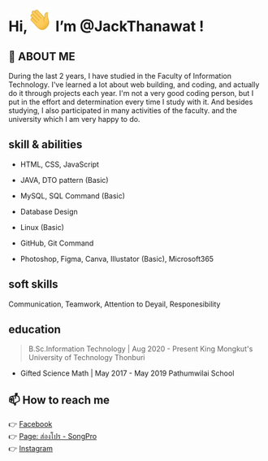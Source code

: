 # Hi,<img src="Hi.gif" height="48" width="48" >  I’m @JackThanawat !
## 👀 ABOUT ME
During the last 2 years, I have studied in the Faculty of Information Technology. I've learned a lot about web building, and coding, and actually do it through projects each year. I'm not a very good coding person, but I put in the effort and determination every time I study with it. And besides studying, I also participated in many activities of the faculty. and the university which I am very happy to do.

## skill & abilities
- HTML, CSS, JavaScript 
- JAVA, DTO pattern (Basic)
- MySQL, SQL Command (Basic)
- Database Design 
- Linux (Basic)
- GitHub, Git Command

- Photoshop, Figma, Canva, Illustator (Basic), Microsoft365

## soft skills
Communication, Teamwork, Attention to Deyail, Responesibility

## education
> B.Sc.Information Technology | Aug 2020 - Present
King Mongkut's University of Technology Thonburi


- Gifted Science Math | May 2017 - May 2019
Pathumwilai School

## 📫 How to reach me 
👉 [Facebook](https://www.facebook.com/tnw.jack/)<br>
👉 [Page: ส่องโปร - SongPro](https://www.facebook.com/songpro.online) <br>
👉 [Instagram](https://www.instagram.com/jack.tnw/)<br><br>
